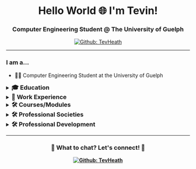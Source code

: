 <!--- 👋 Hi, I’m @TevHeath
- 👀 I’m interested in ...
- 🌱 I’m currently learning ...
- 💞️ I’m looking to collaborate on ...
- 📫 How to reach me ... -->

<!---
TevHeath/TevHeath is a ✨ special ✨ repository because its `README.md` (this file) appears on your GitHub profile.
You can click the Preview link to take a look at your changes.
--->



<!-- Headers -->
<h1 align="center" style="border-bottom:0px solid;">Hello World 🌐 I'm Tevin!</h1>
<h3 align="center">Computer Engineering Student @ The University of Guelph </h3>

<!-- Shield.io Badges -->
<div align="center">
  
[![Github: TevHeath](https://img.shields.io/badge/TevHeath-white?style=square&logo=GitHub&logoColor=black&link=https://github.com/TevHeath)](https://github.com/TevHeath)

</div>


---

<!-- Introduction -->
### I am a...
- 👨‍💻 Computer Engineering Student at the University of Guelph
<!--- 👨‍🎓 McMaster Univesity Alumni with a Bachelor of Science in Mathematics and Statistics

<!-- Education -->
<details>
    <summary><h3 style="display:inline;">🎓 Education</h3></summary>
    <ul>
    <li><p><b>Bachelor of Engineering</b> in Computer Engineering, University of Guelph (2027)</p></li>
    </ul>
</details>

<!--<li><p><b>Bachelor of Science</b> in Mathematics & Statistics, McMaster University (2020) </p></li>

<!-- Work Experience -->
<details>
    <summary><h3 style="display:inline;">💼 Work Experience</h3></summary>
    <ul>
    <li><p><b>Software Engineering & Project Managment Summer Student </b>, City of Calgary (May 2024 – August 2024)</p></li>
    <li><p><b>Financial & Accounting Analyst</b>, University of Guelph (Sept 2023 – December 2023)</p></li>
    <li><p><b>Data & Decision Support Analyst</b>, Cambridge Memorial Hospital (June 2022 – September 2022)</p></li>
    <li><p><b>Business & Data Analyst </b>, Homewood Health Inc. (April 2022  – June 2022)</p></li>
    <li><p><b>Senior Consultant </b>, KPMG Canada (October 2021 – May 2022)</p></li>
    <li><p><b>Municipal Supervisor </b>, City of London, Ontario (June 2021 – October 2021)</p></li>
    </ul>
</details>

<!-- Modules/Courses -->
<details>
<summary><h3 style="display:inline;">🛠️ Courses/Modules</h3></summary>
<ul>
  <li>
    <p><b>💻 Mathematics</b>: C++/C, Java, Python</p>
    <ul>
      <li>MATH 1200 - Calculus I (Fall 2023)</li>
      <li>MATH 1210 - Calculus II (Winter 2024)</li>
      <li>ENGG 1210 - Linear Algebra/Engineering Analysis w/ MATLAB</li>
      <li><mark>MATH 2270 - Applied Differnetial Equations</li>
    </ul>
  </li>
  <li>
    <p><b>👷 Physics/b></p>
    <ul>
      <li>PHYS 1130 - Physics with Applications</li>
      <li>PHYS 1010 - Introductory Electricity & Magnetism</li>
      <li><mark>PHYS 2330 -  Electricity & Magnetism I </li>
    </ul>
  </li>
  <li>
    <p><b>📊 Engineering Design</b>/p>
    <ul>
      <li>ENGG 1100 - Engineering Design I (AutoCAD & SolidWorks)</li>
    </ul>
  </li>
  <li>
    <p><b>📈 Programming</b>: MATLAB, Tableau</p>
    <ul>
      <li>ENGG 1410 Introductory Programming for Engineers</li>
    </ul>
  </li>
  <li>
    <p><b>🌐 General/Complementary Courses</b>: HTML5, CSS3, JavaScript, Markdown</p>
    <ul>
      <li><mark>XXX</li>
      <li><mark>XXX</li>
    </ul>
</details>



<!-- Professional Societies -->
<details>
<summary><h3 style="display:inline;">🛠️ Professional Societies</h3></summary>
<ul>
<li><p><b>💻 Programming</b>: C++/C, Java, Python</p></li>
<li><p><b>👷 CAD Programming </b>: Mathlab & Simulink, AutoCAD, VHDL, Verilog </p></li> 
<li><p><b>📊 Statistical Analysis </b>: R, STATA, SPSS</p></li>
<li><p><b>📈 Machine Learning and Data Science</b>: MATLAB, Tableau</p></li>
<li><p><b>🌐 Web Development</b>: HTML5, CSS3, JavaScript, Markdown</p></li>
<li><p><b>💿 Databases</b>: SQL</p></li>
</ul>
</details>


<!-- Professional Societies -->
<details>
<summary><h3 style="display:inline;">🛠️ Professional Development</h3></summary>
<ul>
<li><p><b>💻 Programming</b>: C++/C, Java, Python</p></li>
<li><p><b>👷 CAD Programming </b>: Mathlab & Simulink, AutoCAD, VHDL, Verilog </p></li> 
<li><p><b>📊 Statistical Analysis </b>: R, STATA, SPSS</p></li>
<li><p><b>📈 Machine Learning and Data Science</b>: MATLAB, Tableau</p></li>
<li><p><b>🌐 Web Development</b>: HTML5, CSS3, JavaScript, Markdown</p></li>
<li><p><b>💿 Databases</b>: SQL</p></li>
</ul>
</details>



<!-- Hobbies and Interests
<details>
    <summary><h3 style="display:inline;">😁 Other Hobbies and Interests</h3></summary>
    <ul>
    <li><p>🏀 Basketball</p></li>
    <li><p>🥾 Hiking</p></li>
    </ul>
</details>

<!-- Ending Card -->
---
<div align="center">

### 💬 What to chat? Let's connect! 🤝

[![Github: TevHeath](https://img.shields.io/badge/TevHeath-white?style=square&logo=GitHub&logoColor=black&link=https://github.com/TevHeath)](https://github.com/TevHeath)


</div>
